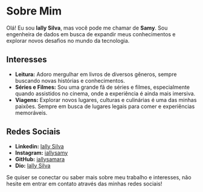 # Sobre Mim

Olá! Eu sou **Ially Silva**, mas você pode me chamar de **Samy**. Sou engenheira de dados em busca de expandir meus conhecimentos e explorar novos desafios no mundo da tecnologia.

## Interesses

- **Leitura:** Adoro mergulhar em livros de diversos gêneros, sempre buscando novas histórias e conhecimentos.
- **Séries e Filmes:** Sou uma grande fã de séries e filmes, especialmente quando assistidos no cinema, onde a experiência é ainda mais imersiva.
- **Viagens:** Explorar novos lugares, culturas e culinárias é uma das minhas paixões. Sempre em busca de lugares legais para comer e experiências memoráveis.
  
## Redes Sociais

- **Linkedin:** [Ially Silva](https://www.linkedin.com/in/ially-silva-5416a2128/)
- **Instagram:** [iallysamy](https://www.instagram.com/iallysamy?igsh=MmN0cnZ2cHRsNXl0)
- **GitHub:** [iallysamara](https://github.com/iallysamara)
- **Dio:** [Ially Silva](https://www.dio.me/users/iallysamy)

Se quiser se conectar ou saber mais sobre meu trabalho e interesses, não hesite em entrar em contato através das minhas redes sociais!